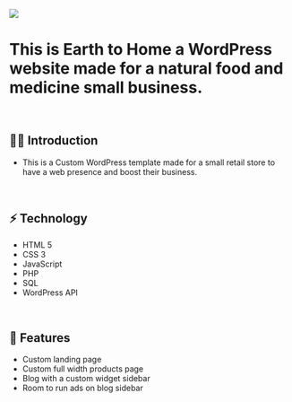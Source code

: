 ![](https://github.com/Matthewpco/Wordpress-Earthtohome/blob/master/img/eth-ss1.png?raw=true)

# This is Earth to Home a WordPress website made for a natural food and medicine small business.

<br>

## 🙋‍♂️ Introduction 

- This is a Custom WordPress template made for a small retail store to have a web presence and boost their business.   

<br>

## ⚡ Technology
- HTML 5
- CSS 3
- JavaScript
- PHP
- SQL
- WordPress API

<br>

## 📜 Features
- Custom landing page
- Custom full width products page
- Blog with a custom widget sidebar 
- Room to run ads on blog sidebar
